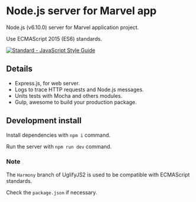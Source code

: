 # Node.js server for Marvel app
Node.js (v6.10.0) server for Marvel application project.

Use ECMAScript 2015 (ES6) standards.

[![Standard - JavaScript Style Guide](https://cdn.rawgit.com/feross/standard/master/badge.svg)](https://github.com/feross/standard)

## Details

- Express.js, for web server.
- Logs to trace HTTP requests and Node.js messages.
- Units tests with Mocha and others modules.
- Gulp, awesome to build your production package.

## Development install
Install dependencies with `npm i` command.

Run the server with `npm run dev` command.

### Note
The `Harmony` branch of UglifyJS2 is used to be compatible with ECMAScript standards.

Check the `package.json` if necessary.
